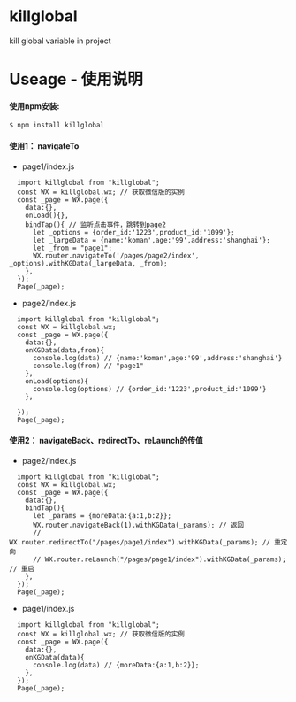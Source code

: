 # killglobal
kill global variable in project 

# Useage - 使用说明
#### 使用npm安装:
``
  $ npm install killglobal
``
#### 使用1： navigateTo

* page1/index.js

```
  import killglobal from "killglobal";
  const WX = killglobal.wx; // 获取微信版的实例
  const _page = WX.page({
    data:{},
    onLoad(){},
    bindTap(){ // 监听点击事件，跳转到page2
      let _options = {order_id:'1223',product_id:'1099'};
      let _largeData = {name:'koman',age:'99',address:'shanghai'};
      let _from = "page1";
      WX.router.navigateTo('/pages/page2/index', _options).withKGData(_largeData, _from);
    },
  });
  Page(_page);
```
* page2/index.js

```
  import killglobal from "killglobal";
  const WX = killglobal.wx;
  const _page = WX.page({
    data:{},
    onKGData(data,from){
      console.log(data) // {name:'koman',age:'99',address:'shanghai'}
      console.log(from) // "page1"
    },
    onLoad(options){
      console.log(options) // {order_id:'1223',product_id:'1099'}
    },

  });
  Page(_page);
```
#### 使用2： navigateBack、redirectTo、reLaunch的传值

* page2/index.js

```
  import killglobal from "killglobal";
  const WX = killglobal.wx;
  const _page = WX.page({
    data:{},
    bindTap(){
      let _params = {moreData:{a:1,b:2}};
      WX.router.navigateBack(1).withKGData(_params); // 返回
      // WX.router.redirectTo("/pages/page1/index").withKGData(_params); // 重定向
      // WX.router.reLaunch("/pages/page1/index").withKGData(_params); // 重启
    },
  });
  Page(_page);
```
* page1/index.js

```
  import killglobal from "killglobal";
  const WX = killglobal.wx; // 获取微信版的实例
  const _page = WX.page({
    data:{},
    onKGData(data){
      console.log(data) // {moreData:{a:1,b:2}};
    },
  });
  Page(_page);
```
